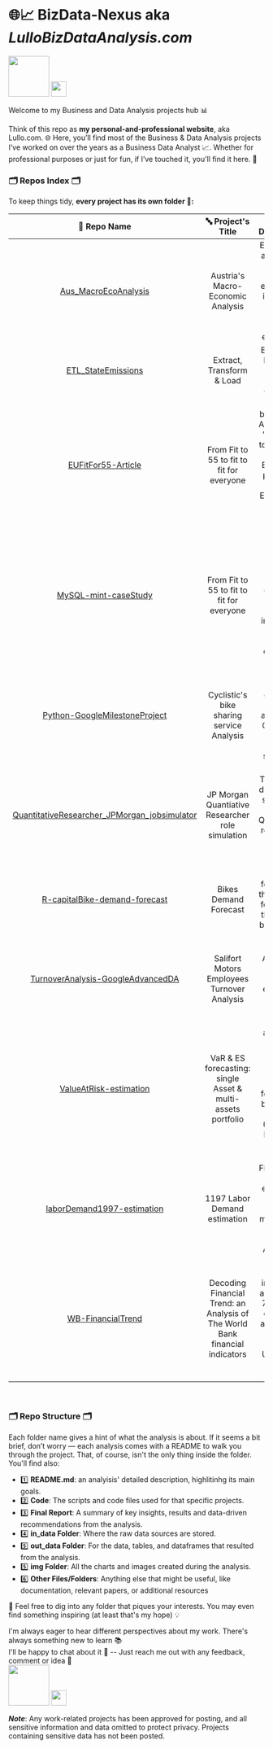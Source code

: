 # 🌐📈 BizData-Nexus aka _LulloBizDataAnalysis.com_
<a href="mailto:lucagabri98@live.it"><img src="https://img.shields.io/badge/lucagabri98-c71610?style=flat&logo=gmail&logoColor=white" width="80"></a>
<a href="la-databizanalyst"><img src="https://img.shields.io/badge/%40LA-0E76A8?style=flat&logo=linkedin&logoColor=white" width="30"></a>  
  
Welcome to my Business and Data Analysis projects hub 📊  
  
Think of this repo as **my personal-and-professional website**, aka Lullo.com. 🌐 Here, you’ll find most of the Business & Data Analysis projects I’ve worked on over the years as a Business Data Analyst 📈. Whether for professional purposes or just for fun, if I’ve touched it, you'll find it here. 🔢  

### 🗂️ Repos Index 🗂️
To keep things tidy, **every project has its own folder 📁:**
  
| 📁 Repo Name | 🔤 Project's Title | 💬 Brief Description |
| :---:        | :---:              | :---:                |
| [Aus_MacroEcoAnalysis](https://github.com/Lulloooo/BizData-Nexus/tree/main/Aus-MacroEcoAnalysis) | Austria's Macro-Economic Analysis | Exploratory analysis of Austria's Macro economics indicators and its Philip-curve estimation |
| [ETL_StateEmissions](https://github.com/Lulloooo/BizData-Nexus/tree/main/ETL_StateEmission) | Extract, Transform & Load | ETL from a local .csv file to a MySQL database |
| [EUFitFor55-Article](https://github.com/Lulloooo/BizData-Nexus/tree/main/EuFitFor55-Article)| From Fit to 55 to fit to fit for everyone | Analysis backing my Article titled "From "Fit to 55" to Fit for Everyone" published in the Ecosprinter 2024 Annual edition |
| [MySQL-mint-caseStudy](https://github.com/Lulloooo/BizData-Nexus/tree/main/MySQL-mint-caseStudy)| From Fit to 55 to fit to fit for everyone | Analysis through SQL of a relational Cars database aiming to drive inventory-related business decisions|
| [Python-GoogleMilestoneProject](https://github.com/Lulloooo/BizData-Nexus/tree/main/Python-GoogleMilestoneProject)| Cyclistic's bike sharing service Analysis | Google Data Analysis capstone project: analysis of Cyclistic's bike sharing service in Chicago |
| [QuantitativeResearcher_JPMorgan_jobsimulator](https://github.com/Lulloooo/BizData-Nexus/tree/main/QuantitativeResearcher_JPMorgan_jobsimulator)| JP Morgan Quantiative Researcher role simulation | Tasks done during a job simulation as a Quantitative researcher At JP Morgan |
| [R-capitalBike-demand-forecast](https://github.com/Lulloooo/BizData-Nexus/tree/main/R-capitalBike-demand-forecast)| Bikes Demand Forecast | Analysis and forecast of the demand for bikes in the Capital bikesharing system |
| [TurnoverAnalysis-GoogleAdvancedDA](https://github.com/Lulloooo/BizData-Nexus/tree/main/TurnoverAnalysis-GoogleAdvancedDA)|Salifort Motors Employees Turnover Analysis | Google Advanced DA & ML project: employee turnover analysis|
| [ValueAtRisk-estimation](https://github.com/Lulloooo/BizData-Nexus/tree/main/ValueAtRisk-estimation)| VaR & ES forecasting: single Asset & multi-assets portfolio | Single asset and multi-assets portfolio analysis and forecast of both Value at Risk (VaR) and Expected Shortfall (ES|
| [laborDemand1997-estimation](https://github.com/Lulloooo/BizData-Nexus/tree/main/laborDemand1997-estimation) | 1197 Labor Demand estimation | Firms' labor demand estimation through OLS, IV models and a Panel Data Approach |
| [WB-FinancialTrend](https://github.com/Lulloooo/BizData-Nexus/tree/main/WB-FinancialTrends) | Decoding Financial Trend: an Analysis of The World Bank financial indicators | WB financial indicators' analysis for 7 different countries and ARIMA model to estimate US SP500 future values |
<br>

### 🗂️ Repo Structure 🗂️   
  
Each folder name gives a hint of what the analysis is about. If it seems a bit brief, don’t worry — each analysis comes with a README to walk you through the project. That, of course, isn't the only thing inside the folder. You'll find also:

- 1️⃣ **README.md**: an analyisis' detailed description, highlitinhg its main goals.
- 2️⃣ **Code**: The scripts and code files used for that specific projects.
- 3️⃣ **Final Report**: A summary of key insights, results and data-driven recommendations from the analysis.
- 4️⃣ **in_data Folder**: Where the raw data sources are stored.
- 5️⃣ **out_data Folder**: For the data, tables, and dataframes that resulted from the analysis.
- 5️⃣ **img Folder**: All the charts and images created during the analysis.
- 6️⃣ **Other Files/Folders**: Anything else that might be useful, like documentation, relevant papers, or additional resources

🔎 Feel free to dig into any folder that piques your interests. You may even find something inspiring (at least that's my hope) 💡 
  
I'm always eager to hear different perspectives about my work. There's always something new to learn 📚  
I'll be happy to chat about it 💬 -- Just reach me out with any feedback, comment or idea 📩   
<a href="mailto:lucagabri98@live.it"><img src="https://img.shields.io/badge/lucagabri98-c71610?style=flat&logo=gmail&logoColor=white" width="80"></a>
<a href="la-databizanalyst"><img src="https://img.shields.io/badge/%40LA-0E76A8?style=flat&logo=linkedin&logoColor=white" width="30"></a>
  
**_Note_**: Any work-related projects has been approved for posting, and all sensitive information and data omitted to protect privacy. Projects containing sensitive data has not been posted. 

